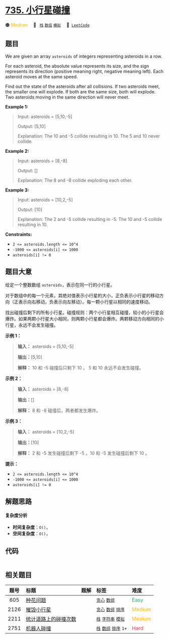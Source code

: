 # [735. 小行星碰撞](https://leetcode.com/problems/asteroid-collision)

🟠 <font color=#ffb800>Medium</font>&emsp; 🔖&ensp; [`栈`](/tag/stack.md) [`数组`](/tag/array.md) [`模拟`](/tag/simulation.md)&emsp; 🔗&ensp;[`LeetCode`](https://leetcode.com/problems/asteroid-collision)

## 题目

We are given an array `asteroids` of integers representing asteroids in a row.

For each asteroid, the absolute value represents its size, and the sign
represents its direction (positive meaning right, negative meaning left). Each
asteroid moves at the same speed.

Find out the state of the asteroids after all collisions. If two asteroids
meet, the smaller one will explode. If both are the same size, both will
explode. Two asteroids moving in the same direction will never meet.



**Example 1:**

> Input: asteroids = [5,10,-5]
> 
> Output: [5,10]
> 
> Explanation: The 10 and -5 collide resulting in 10. The 5 and 10 never collide.

**Example 2:**

> Input: asteroids = [8,-8]
> 
> Output: []
> 
> Explanation: The 8 and -8 collide exploding each other.

**Example 3:**

> Input: asteroids = [10,2,-5]
> 
> Output: [10]
> 
> Explanation: The 2 and -5 collide resulting in -5. The 10 and -5 collide resulting in 10.

**Constraints:**

  * `2 <= asteroids.length <= 10^4`
  * `-1000 <= asteroids[i] <= 1000`
  * `asteroids[i] != 0`


## 题目大意

给定一个整数数组 `asteroids`，表示在同一行的小行星。

对于数组中的每一个元素，其绝对值表示小行星的大小，正负表示小行星的移动方向（正表示向右移动，负表示向左移动）。每一颗小行星以相同的速度移动。

找出碰撞后剩下的所有小行星。碰撞规则：两个小行星相互碰撞，较小的小行星会爆炸。如果两颗小行星大小相同，则两颗小行星都会爆炸。两颗移动方向相同的小行星，永远不会发生碰撞。



**示例 1：**

> 
> 
> 
> 
> 
> **输入：** asteroids = [5,10,-5]
> 
> **输出：**[5,10]
> 
> **解释：** 10 和 -5 碰撞后只剩下 10 。 5 和 10 永远不会发生碰撞。

**示例 2：**

> 
> 
> 
> 
> 
> **输入：** asteroids = [8,-8]
> 
> **输出：**[]
> 
> **解释：** 8 和 -8 碰撞后，两者都发生爆炸。

**示例 3：**

> 
> 
> 
> 
> 
> **输入：** asteroids = [10,2,-5]
> 
> **输出：**[10]
> 
> **解释：** 2 和 -5 发生碰撞后剩下 -5 。10 和 -5 发生碰撞后剩下 10 。



**提示：**

  * `2 <= asteroids.length <= 10^4`
  * `-1000 <= asteroids[i] <= 1000`
  * `asteroids[i] != 0`


## 解题思路

#### 复杂度分析

- **时间复杂度**：`O()`，
- **空间复杂度**：`O()`，

## 代码

```javascript

```

## 相关题目

<!-- prettier-ignore -->
| 题号 | 标题 | 题解 | 标签 | 难度 |
| :------: | :------ | :------: | :------ | :------ |
| 605 | [种花问题](https://leetcode.com/problems/can-place-flowers) |  |  [`贪心`](/tag/greedy.md) [`数组`](/tag/array.md) | <font color=#15bd66>Easy</font> |
| 2126 | [摧毁小行星](https://leetcode.com/problems/destroying-asteroids) |  |  [`贪心`](/tag/greedy.md) [`数组`](/tag/array.md) [`排序`](/tag/sorting.md) | <font color=#ffb800>Medium</font> |
| 2211 | [统计道路上的碰撞次数](https://leetcode.com/problems/count-collisions-on-a-road) |  |  [`栈`](/tag/stack.md) [`字符串`](/tag/string.md) [`模拟`](/tag/simulation.md) | <font color=#ffb800>Medium</font> |
| 2751 | [机器人碰撞](https://leetcode.com/problems/robot-collisions) |  |  [`栈`](/tag/stack.md) [`数组`](/tag/array.md) [`排序`](/tag/sorting.md) `1+` | <font color=#ff334b>Hard</font> |